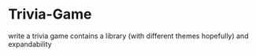 # Trivia-Game
write a trivia game contains a library (with different themes hopefully) and expandability
